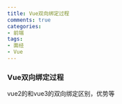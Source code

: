 ```yaml
---
title: Vue双向绑定过程
comments: true
categories: 
- 前端
tags: 
- 面经
- Vue
---
```


### Vue双向绑定过程

vue2的和vue3的双向绑定区别，优势等
